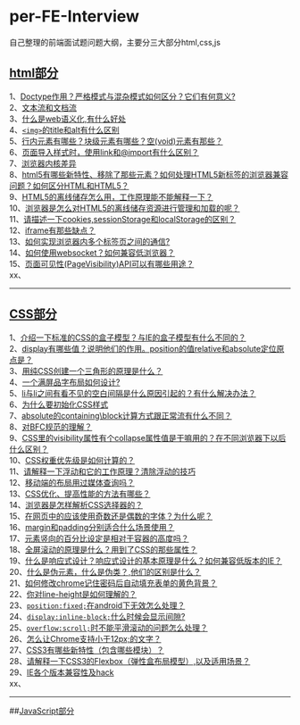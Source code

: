 # per-FE-Interview
自己整理的前端面试题问题大纲，主要分三大部分html,css,js  
## [html部分](https://github.com/Docyue/per-FE-Interview/blob/master/html部分的问题及答案.md)  
1、[Doctype作用？严格模式与混杂模式如何区分？它们有何意义?](#Doctype作用？严格模式与混杂模式如何区分？它们有何意义?)  
2、[文本流和文档流](#文本流盒文档流)    
3、[什么是web语义化,有什么好处](#什么是web语义化,有什么好处)    
4、[`<img>`的title和alt有什么区别](#`<img>`的title和alt有什么区别)  
5、[行内元素有哪些？块级元素有哪些？空(void)元素有那些？](#行内元素有哪些？块级元素有哪些？空元素有那些？)  
6、[页面导入样式时，使用link和@import有什么区别？](#页面导入样式时，使用link和@import有什么区别？)  
7、[浏览器内核差异](#浏览器内核差异)   
8、[html5有哪些新特性、移除了那些元素？如何处理HTML5新标签的浏览器兼容问题？如何区分HTML和HTML5？](#html5有哪些新特性、移除了那些元素？如何处理HTML5新标签的浏览器兼容问题？如何区分HTML和HTML5？)  
9、[HTML5的离线储存怎么用，工作原理能不能解释一下？](#HTML5的离线储存怎么用，工作原理能不能解释一下？)  
10、[浏览器是怎么对HTML5的离线储存资源进行管理和加载的呢？](#浏览器是怎么对HTML5的离线储存资源进行管理和加载的呢？)  
11、[请描述一下cookies,sessionStorage和localStorage的区别？](#请描述一下cookies,sessionStorage和localStorage的区别？)  
12、[iframe有那些缺点？](#iframe有那些缺点？)  
13、[如何实现浏览器内多个标签页之间的通信? ](#如何实现浏览器内多个标签页之间的通信? )  
14、[如何使用websocket？如何兼容低浏览器？](#如何使用websocket？如何兼容低浏览器？)  
15、[页面可见性(PageVisibility)API可以有哪些用途？](#页面可见性(PageVisibility)API可以有哪些用途？)  
xx、[](#)  



  
------------------------------------------------------------------  


## [CSS部分](https://github.com/Docyue/per-FE-Interview/blob/master/css部分的问题及答案.md)  
1、[介绍一下标准的CSS的盒子模型？与IE的盒子模型有什么不同的？](#介绍一下标准的CSS的盒子模型？与IE的盒子模型有什么不同的？)   
2、[display有哪些值？说明他们的作用。position的值relative和absolute定位原点是？](#display有哪些值？说明他们的作用。position的值relative和absolute定位原点是？)  
3、[用纯CSS创建一个三角形的原理是什么？](#用纯CSS创建一个三角形的原理是什么？)  
4、[一个满屏品字布局如何设计?](#一个满屏品字布局如何设计?)    
5、[li与li之间有看不见的空白间隔是什么原因引起的？有什么解决办法？](#li与li之间有看不见的空白间隔是什么原因引起的？有什么解决办法？)    
6、[为什么要初始化CSS样式](#为什么要初始化CSS样式)   
7、[absolute的containing\block计算方式跟正常流有什么不同？](#absolute的containing\block计算方式跟正常流有什么不同？)  
8、[对BFC规范的理解？](#对BFC规范的理解？)  
9、[CSS里的visibility属性有个collapse属性值是干嘛用的？在不同浏览器下以后什么区别？](#CSS里的visibility属性有个collapse属性值是干嘛用的？在不同浏览器下以后什么区别？)  
10、[CSS权重优先级是如何计算的？](#CSS权重优先级是如何计算的？)   
11、[请解释一下浮动和它的工作原理？清除浮动的技巧](#请解释一下浮动和它的工作原理？清除浮动的技巧)   
12、[移动端的布局用过媒体查询吗？](#移动端的布局用过媒体查询吗？)  
13、[CSS优化、提高性能的方法有哪些？](#CSS优化、提高性能的方法有哪些？)  
14、[浏览器是怎样解析CSS选择器的？](#浏览器是怎样解析CSS选择器的？)  
15、[在网页中的应该使用奇数还是偶数的字体？为什么呢？](#在网页中的应该使用奇数还是偶数的字体？为什么呢？)  
16、[margin和padding分别适合什么场景使用？](#margin和padding分别适合什么场景使用？)  
17、[元素竖向的百分比设定是相对于容器的高度吗？](#元素竖向的百分比设定是相对于容器的高度吗？)  
18、[全屏滚动的原理是什么？用到了CSS的那些属性？](#全屏滚动的原理是什么？用到了CSS的那些属性？)  
19、[什么是响应式设计？响应式设计的基本原理是什么？如何兼容低版本的IE？](#什么是响应式设计？响应式设计的基本原理是什么？如何兼容低版本的IE？)  
20、[什么是伪元素，什么是伪类？,他们的区别是什么？](#什么是伪元素，什么是伪类？,他们的区别是什么？)  
21、[如何修改chrome记住密码后自动填充表单的黄色背景？](#如何修改chrome记住密码后自动填充表单的黄色背景？)  
22、[你对line-height是如何理解的？](#你对line-height是如何理解的？)  
23、[`position:fixed;`在android下无效怎么处理？](#fixed在android下无效怎么处理？)  
24、[`display:inline-block;`什么时候会显示间隙?](#inline-block什么时候会显示间隙?)  
25、[`overflow:scroll;`时不能平滑滚动的问题怎么处理？](#scroll时不能平滑滚动的问题怎么处理？)  
26、[怎么让Chrome支持小于12px;的文字？](#怎么让Chrome支持小于12px;的文字？)  
27、[CSS3有哪些新特性（包含哪些模块）？](#CSS3有哪些新特性（包含哪些模块）？)  
28、[请解释一下CSS3的Flexbox（弹性盒布局模型）,以及适用场景？](#请解释一下CSS3的Flexbox（弹性盒布局模型）,以及适用场景？)  
29、[IE各个版本兼容性及hack](#IE各个版本兼容性及hack)   
xx、[](#)  

------------------------------------------------------------------   

##[JavaScript部分](https://github.com/Docyue/per-FE-Interview/blob/master/javascript部分的问题及答案.md)









